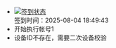 - [![签到状态](https://github.com/womade/Cloud189-Actions/actions/workflows/main.yml/badge.svg?branch=main)](https://github.com/womade/Cloud189-Actions/actions/workflows/main.yml) <br> 签到时间：2025-08-04 18:49:43
- 开始执行帐号1
- 设备ID不存在，需要二次设备校验
